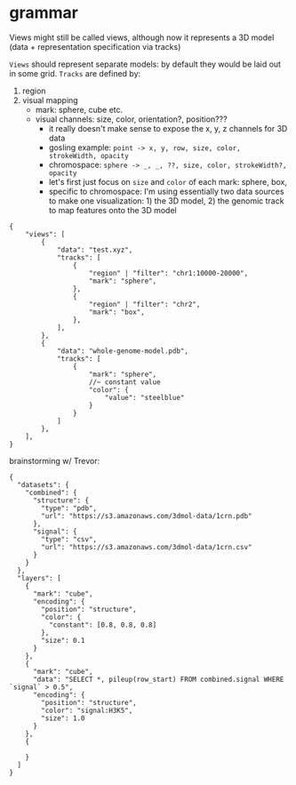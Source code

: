 # grammar

Views might still be called views, although now it represents a 3D model (data + representation specification via tracks)

`Views` should represent separate models: by default they would be laid out in some grid.
`Tracks` are defined by:
1. region
2. visual mapping
    - mark: sphere, cube etc.
    - visual channels: size, color, orientation?, position???
        - it really doesn't make sense to expose the x, y, z channels for 3D data
        - gosling example: `point -> x, y, row, size, color, strokeWidth, opacity`
        - chromospace: `sphere -> _, _, ??, size, color, strokeWidth?, opacity`
        - let's first just focus on `size` and `color` of each mark: sphere, box,
        - specific to chromospace: I'm using essentially two data sources to make one visualization: 1) the 3D model, 2) the genomic track to map features onto the 3D model
```
{
    "views": [
        {
            "data": "test.xyz",
            "tracks": [
                {
                    "region" | "filter": "chr1:10000-20000",
                    "mark": "sphere",
                },
                {
                    "region" | "filter": "chr2",
                    "mark": "box",
                },
            ],
        },
        {
            "data": "whole-genome-model.pdb",
            "tracks": [
                {
                    "mark": "sphere",
                    //~ constant value
                    "color": {
                        "value": "steelblue"
                    }
                }
            ]
        },
    ],
}
```

brainstorming w/ Trevor:
```
{
  "datasets": {
    "combined": {
      "structure": {
        "type": "pdb",
        "url": "https://s3.amazonaws.com/3dmol-data/1crn.pdb"
      },
      "signal": {
        "type": "csv",
        "url": "https://s3.amazonaws.com/3dmol-data/1crn.csv"
      }
    }
  },
  "layers": [
    {
      "mark": "cube",
      "encoding": {
        "position": "structure",
        "color": {
          "constant": [0.8, 0.8, 0.8]
        },
        "size": 0.1
      }
    },
    {
      "mark": "cube",
      "data": "SELECT *, pileup(row_start) FROM combined.signal WHERE `signal` > 0.5",
      "encoding": {
        "position": "structure",
        "color": "signal:H3K5",
        "size": 1.0
      }
    },
    {

    }
  ]
}
```

